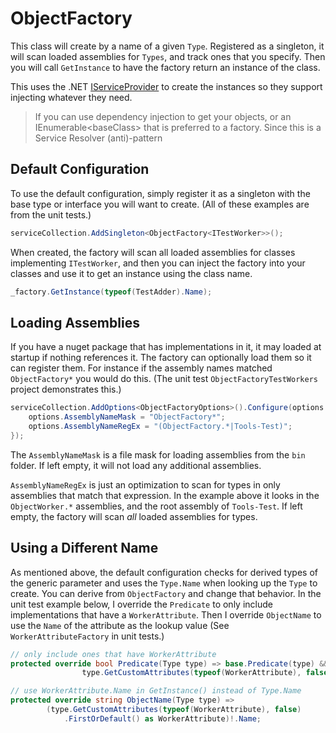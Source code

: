 # ObjectFactory

This class will create by a name of a given `Type`. Registered as a singleton, it will scan loaded assemblies for `Types`, and track ones that you specify. Then you will call `GetInstance` to have the factory return an instance of the class.

This uses the .NET [IServiceProvider](https://docs.microsoft.com/en-us/dotnet/api/system.iserviceprovider?view=net-6.0) to create the instances so they support injecting whatever they need.

> If you can use dependency injection to get your objects, or an IEnumerable&lt;baseClass&gt; that is preferred to a factory. Since this is a Service Resolver (anti)-pattern

## Default Configuration

To use the default configuration, simply register it as a singleton with the base type or interface you will want to create. (All of these examples are from the unit tests.)

```csharp
serviceCollection.AddSingleton<ObjectFactory<ITestWorker>>();
```

When created, the factory will scan all loaded assemblies for classes implementing `ITestWorker`, and then you can inject the factory into your classes and use it to get an instance using the class name.

```csharp
_factory.GetInstance(typeof(TestAdder).Name);
```

## Loading Assemblies

If you have a nuget package that has implementations in it, it may loaded at startup if nothing references it. The factory can optionally load them so it can register them. For instance if the assembly names matched `ObjectFactory*` you would do this. (The unit test `ObjectFactoryTestWorkers` project demonstrates this.)

```csharp
serviceCollection.AddOptions<ObjectFactoryOptions>().Configure(options => {
    options.AssemblyNameMask = "ObjectFactory*";
    options.AssemblyNameRegEx = "(ObjectFactory.*|Tools-Test)";
});
```

The `AssemblyNameMask` is a file mask for loading assemblies from the `bin` folder. If left empty, it will not load any additional assemblies.

`AssemblyNameRegEx` is just an optimization to scan for types in only assemblies that match that expression. In the example above it looks in the `ObjectWorker.*` assemblies, and the root assembly of `Tools-Test`. If left empty, the factory will scan _all_ loaded assemblies for types.

## Using a Different Name

As mentioned above, the default configuration checks for derived types of the generic parameter and uses the `Type.Name` when looking up the `Type` to create. You can derive from `ObjectFactory` and change that behavior. In the unit test example below, I override the `Predicate` to only include implementations that have a `WorkerAttribute`. Then I override `ObjectName` to use the `Name` of the attribute as the lookup value (See `WorkerAttributeFactory` in unit tests.)

```csharp
// only include ones that have WorkerAttribute
protected override bool Predicate(Type type) => base.Predicate(type) &&
                type.GetCustomAttributes(typeof(WorkerAttribute), false).Any();

// use WorkerAttribute.Name in GetInstance() instead of Type.Name
protected override string ObjectName(Type type) =>
        (type.GetCustomAttributes(typeof(WorkerAttribute), false)
            .FirstOrDefault() as WorkerAttribute)!.Name;
```
